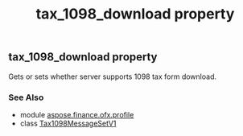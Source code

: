 ﻿---
title: tax_1098_download property
second_title: Aspose.Finance for Python via .NET API References
description: 
type: docs
weight: 40
url: /python-net/aspose.finance.ofx.profile/tax1098messagesetv1/tax_1098_download/
is_root: false
---

## tax_1098_download property


Gets or sets whether server supports 1098 tax form download.

### See Also
* module [aspose.finance.ofx.profile](../../)
* class [Tax1098MessageSetV1](/finance/python-net/aspose.finance.ofx.profile/tax1098messagesetv1)
